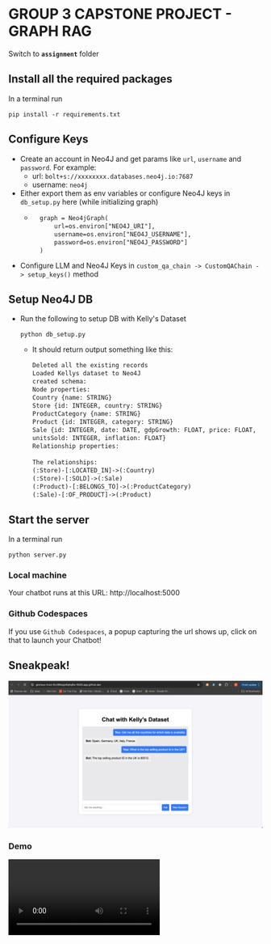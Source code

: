 # GROUP 3 CAPSTONE PROJECT - GRAPH RAG

Switch to **`assignment`** folder

## Install all the required packages
In a terminal run
```
pip install -r requirements.txt
```

## Configure Keys
* Create an account in Neo4J and get params like `url`, `username` and `password`. For example:
    - url: `bolt+s://xxxxxxxx.databases.neo4j.io:7687`
    - username: `neo4j`
* Either export them as env variables or configure Neo4J keys in `db_setup.py` here (while initializing graph)
    - ```
        graph = Neo4jGraph(
            url=os.environ["NEO4J_URI"],
            username=os.environ["NEO4J_USERNAME"],
            password=os.environ["NEO4J_PASSWORD"]
        )
      ```
* Configure LLM and Neo4J Keys in `custom_qa_chain -> CustomQAChain -> setup_keys()` method

## Setup Neo4J DB

* Run the following to setup DB with Kelly's Dataset
    ```
    python db_setup.py
    ```
    - It should return output something like this:
        ```
        Deleted all the existing records
        Loaded Kellys dataset to Neo4J
        created schema:
        Node properties:
        Country {name: STRING}
        Store {id: INTEGER, country: STRING}
        ProductCategory {name: STRING}
        Product {id: INTEGER, category: STRING}
        Sale {id: INTEGER, date: DATE, gdpGrowth: FLOAT, price: FLOAT, unitsSold: INTEGER, inflation: FLOAT}
        Relationship properties:

        The relationships:
        (:Store)-[:LOCATED_IN]->(:Country)
        (:Store)-[:SOLD]->(:Sale)
        (:Product)-[:BELONGS_TO]->(:ProductCategory)
        (:Sale)-[:OF_PRODUCT]->(:Product)
        ```

## Start the server
In a terminal run
```
python server.py
```

### Local machine
Your chatbot runs at this URL: http://localhost:5000

### Github Codespaces
If you use `Github Codespaces`, a popup capturing the url shows up, click on that to launch your Chatbot!

## Sneakpeak!

![Chatbot](./resources/chatbot.png)

### Demo
![Demo](resources/chat-with-kellys.mov)